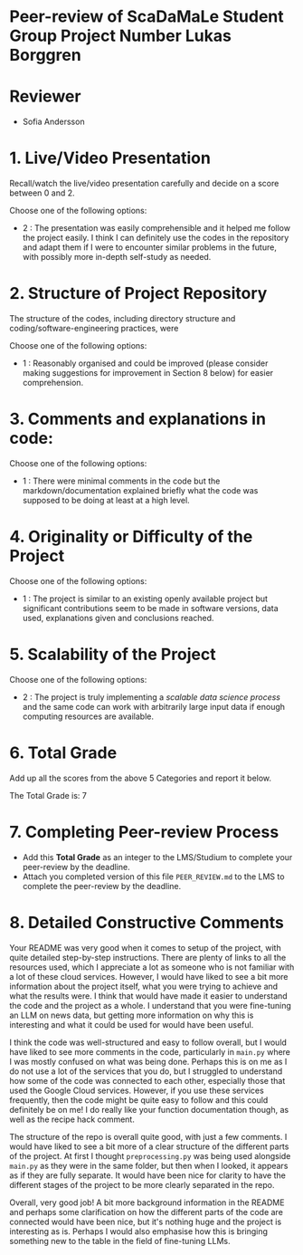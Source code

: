# Peer-review of ScaDaMaLe Student Group Project Number Lukas Borggren

# Reviewer

- Sofia Andersson

# 1. Live/Video Presentation

Recall/watch the live/video presentation carefully and decide on a score between 0 and 2.

Choose one of the following options:

- 2 : The presentation was easily comprehensible and it helped me follow the project easily. I think I can definitely use the codes in the repository and adapt them if I were to encounter similar problems in the future, with possibly more in-depth self-study as needed.

# 2. Structure of Project Repository

The structure of the codes, including directory structure and coding/software-engineering practices,  were  

Choose one of the following options:

- 1 : Reasonably organised and could be improved (please consider making suggestions for improvement in Section 8 below) for easier comprehension.

# 3. Comments and explanations in code:

Choose one of the following options:

- 1 : There were minimal comments in the code but the markdown/documentation explained briefly what the code was supposed to be doing at least at a high level.

# 4. Originality or Difficulty of the Project

Choose one of the following options:

- 1 : The project is similar to an existing openly available project but significant contributions seem to be made in software versions, data used, explanations given and conclusions reached.

# 5. Scalability of the Project

Choose one of the following options:

- 2 : The project is truly implementing a *scalable data science process* and the same code can work with arbitrarily large input data if enough computing resources are available.

# 6. Total Grade

Add up all the scores from the above 5 Categories and report it below.

The Total Grade is: 7

# 7. Completing Peer-review Process

- Add this **Total Grade** as an integer to the LMS/Studium to complete your peer-review by the deadline.
- Attach you completed version of this file `PEER_REVIEW.md` to the LMS to complete the peer-review by the deadline.

# 8. Detailed Constructive Comments

Your README was very good when it comes to setup of the project, with quite detailed step-by-step instructions. There are plenty of links to all the resources used, which I appreciate a lot as someone who is not familiar with a lot of these cloud services. However, I would have liked to see a bit more information about the project itself, what you were trying to achieve and what the results were. I think that would have made it easier to understand the code and the project as a whole. I understand that you were fine-tuning an LLM on news data, but getting more information on why this is interesting and what it could be used for would have been useful.

I think the code was well-structured and easy to follow overall, but I would have liked to see more comments in the code, particularly in `main.py` where I was mostly confused on what was being done. Perhaps this is on me as I do not use a lot of the services that you do, but I struggled to understand how some of the code was connected to each other, especially those that used the Google Cloud services. However, if you use these services frequently, then the code might be quite easy to follow and this could definitely be on me! I do really like your function documentation though, as well as the recipe hack comment.

The structure of the repo is overall quite good, with just a few comments. I would have liked to see a bit more of a clear structure of the different parts of the project. At first I thought `preprocessing.py` was being used alongside `main.py` as they were in the same folder, but then when I looked, it appears as if they are fully separate. It would have been nice for clarity to have the different stages of the project to be more clearly separated in the repo.

Overall, very good job! A bit more background information in the README and perhaps some clarification on how the different parts of the code are connected would have been nice, but it's nothing huge and the project is interesting as is. Perhaps I would also emphasise how this is bringing something new to the table in the field of fine-tuning LLMs.
